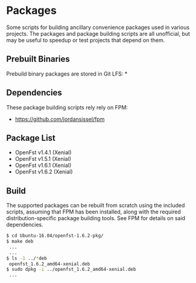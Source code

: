 # Packages
Some scripts for building ancillary convenience packages used in various projects.
The packages and package building scripts are all unofficial, but may be useful to
speedup or test projects that depend on them.

## Prebuilt Binaries
Prebuild binary packages are stored in Git LFS:
  * 

## Dependencies
These package building scripts rely rely on FPM:
  * https://github.com/jordansissel/fpm

## Package List
  * OpenFst v1.4.1 (Xenial)
  * OpenFst v1.5.1 (Xenial)
  * OpenFst v1.6.1 (Xenial)
  * OpenFst v1.6.2 (Xenial)

## Build
The supported packages can be rebuilt from scratch using the included scripts,
assuming that FPM has been installed, along with the required distribution-specific
package building tools.  See FPM for details on said dependencies.

```bash
$ cd Ubuntu-16.04/openfst-1.6.2-pkg/
$ make deb
 ...
 ...
$ ls -1 ../*deb
 openfst_1.6.2_amd64-xenial.deb
$ sudo dpkg -i ../openfst_1.6.2_amd64-xenial.deb
 ...
```

